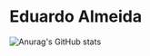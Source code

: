 # Eduardo Almeida
 ![Anurag's GitHub stats](https://github-readme-stats.vercel.app/api?username=anuraghazra&theme=nightowl_icons=true)
